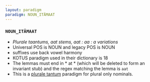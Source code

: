 ```yaml
---
layout: paradigm
paradigm: NOUN_ITÄMAAT
---
```

### ` NOUN_ITÄMAAT `

* _Plurale taantums, aat stems, aat : aa : a variations_
* Universal POS is NOUN and legacy POS is NOUN
* suffixes use back vowel harmony
* KOTUS paradigm used in their dictionary is 18
* The lemmas must end in * at * (which will be deleted to form an invariant stub) and the regex matching the lemma is ` aat `
* This is a [plurale tantum](https://en.wikipedia.org/wiki/Plurale_tantum) paradigm for plural only nominals.
